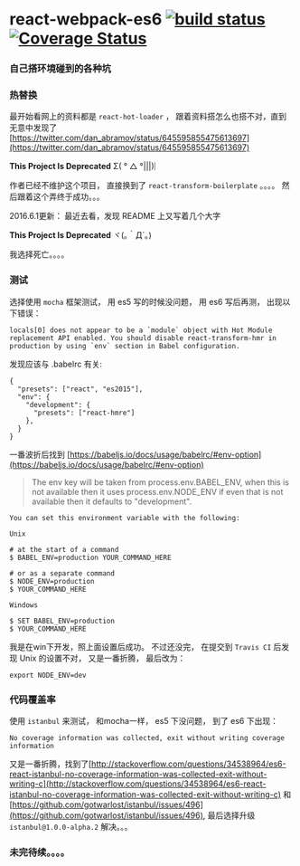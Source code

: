 # react-webpack-es6 [![build status][travis-image]][travis-url] [![Coverage Status][coveralls-image]][coveralls-url]

[travis-image]: https://travis-ci.org/helloaihao/react-webpack-es6.svg?style=flat-square
[travis-url]: https://travis-ci.org/helloaihao/react-webpack-es6
[coveralls-image]: https://coveralls.io/repos/github/helloaihao/react-webpack-es6/badge.svg?branch=master
[coveralls-url]: https://coveralls.io/github/helloaihao/react-webpack-es6?branch=master

### 自己搭环境碰到的各种坑


### 热替换

最开始看网上的资料都是 `react-hot-loader` ， 跟着资料搭怎么也搭不对，直到无意中发现了 [https://twitter.com/dan_abramov/status/645595855475613697](https://twitter.com/dan_abramov/status/645595855475613697)
 
 **This Project Is Deprecated** Σ( ° △ °|||)︴

作者已经不维护这个项目， 直接换到了 `react-transform-boilerplate` 。。。。 然后跟着这个弄终于成功。。。

2016.6.1更新： 最近去看，发现 README 上又写着几个大字

**This Project Is Deprecated** ヾ(｡｀Д´｡)

我选择死亡。。。。

### 测试

选择使用 `mocha` 框架测试， 用 es5 写的时候没问题， 用 es6 写后再测， 出现以下错误：

```
locals[0] does not appear to be a `module` object with Hot Module replacement API enabled. You should disable react-transform-hmr in production by using `env` section in Babel configuration. 
```

发现应该与 .babelrc 有关:

```
{
  "presets": ["react", "es2015"],
  "env": {
    "development": {
      "presets": ["react-hmre"]
    },
  }
}
```

一番波折后找到 [https://babeljs.io/docs/usage/babelrc/#env-option](https://babeljs.io/docs/usage/babelrc/#env-option)

> The env key will be taken from process.env.BABEL_ENV, when this is not available then it uses process.env.NODE_ENV if even that is not available then it defaults to "development".

```
You can set this environment variable with the following:

Unix

# at the start of a command
$ BABEL_ENV=production YOUR_COMMAND_HERE

# or as a separate command
$ NODE_ENV=production
$ YOUR_COMMAND_HERE

Windows

$ SET BABEL_ENV=production
$ YOUR_COMMAND_HERE
```

我是在win下开发，照上面设置后成功。
不过还没完， 在提交到 `Travis CI` 后发现 Unix 的设置不对， 又是一番折腾， 最后改为：

```
export NODE_ENV=dev
```


### 代码覆盖率

使用 `istanbul` 来测试， 和mocha一样， es5 下没问题， 到了 es6 下出现：

```
No coverage information was collected, exit without writing coverage information
```

又是一番折腾，找到了[http://stackoverflow.com/questions/34538964/es6-react-istanbul-no-coverage-information-was-collected-exit-without-writing-c](http://stackoverflow.com/questions/34538964/es6-react-istanbul-no-coverage-information-was-collected-exit-without-writing-c)
和 [https://github.com/gotwarlost/istanbul/issues/496](https://github.com/gotwarlost/istanbul/issues/496), 最后选择升级 `istanbul@1.0.0-alpha.2` 解决。。。
 
### 未完待续。。。。